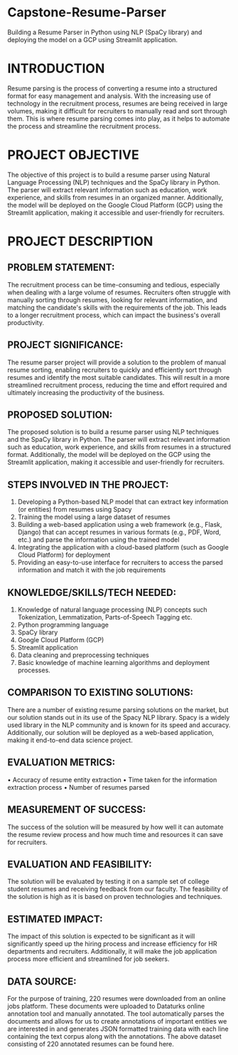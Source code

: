 # Capstone-Resume-Parser
Building a Resume Parser in Python using NLP (SpaCy library) and deploying the model on a GCP using Streamlit application.

# INTRODUCTION
Resume parsing is the process of converting a resume into a structured format for easy management and analysis. With the increasing use of technology in the recruitment process, resumes are being received in large volumes, making it difficult for recruiters to manually read and sort through them. This is where resume parsing comes into play, as it helps to automate the process and streamline the recruitment process.

# PROJECT OBJECTIVE
The objective of this project is to build a resume parser using Natural Language Processing (NLP) techniques and the SpaCy library in Python. The parser will extract relevant information such as education, work experience, and skills from resumes in an organized manner. Additionally, the model will be deployed on the Google Cloud Platform (GCP) using the Streamlit application, making it accessible and user-friendly for recruiters.

# PROJECT DESCRIPTION
## PROBLEM STATEMENT:
The recruitment process can be time-consuming and tedious, especially when dealing with a large volume of resumes. Recruiters often struggle with manually sorting through resumes, looking for relevant information, and matching the candidate's skills with the requirements of the job. This leads to a longer recruitment process, which can impact the business's overall productivity.

## PROJECT SIGNIFICANCE:
The resume parser project will provide a solution to the problem of manual resume sorting, enabling recruiters to quickly and efficiently sort through resumes and identify the most suitable candidates. This will result in a more streamlined recruitment process, reducing the time and effort required and ultimately increasing the productivity of the business.

## PROPOSED SOLUTION:
The proposed solution is to build a resume parser using NLP techniques and the SpaCy library in Python. The parser will extract relevant information such as education, work experience, and skills from resumes in a structured format. Additionally, the model will be deployed on the GCP using the Streamlit application, making it accessible and user-friendly for recruiters.

## STEPS INVOLVED IN THE PROJECT:
1.	Developing a Python-based NLP model that can extract key information (or entities) from resumes using Spacy
2.	Training the model using a large dataset of resumes
3.	Building a web-based application using a web framework (e.g., Flask, Django) that can accept resumes in various formats (e.g., PDF, Word, etc.) and parse the information using the trained model
4.	Integrating the application with a cloud-based platform (such as Google Cloud Platform) for deployment
5.	Providing an easy-to-use interface for recruiters to access the parsed information and match it with the job requirements

## KNOWLEDGE/SKILLS/TECH NEEDED:
1. Knowledge of natural language processing (NLP) concepts such Tokenization, Lemmatization, Parts-of-Speech Tagging etc.
2. Python programming language
3. SpaCy library
4. Google Cloud Platform (GCP)
5. Streamlit application
6. Data cleaning and preprocessing techniques
7. Basic knowledge of machine learning algorithms and deployment processes.

## COMPARISON TO EXISTING SOLUTIONS:
There are a number of existing resume parsing solutions on the market, but our solution stands out in its use of the Spacy NLP library. Spacy is a widely used library in the NLP community and is known for its speed and accuracy. Additionally, our solution will be deployed as a web-based application, making it end-to-end data science project.

## EVALUATION METRICS:
•	Accuracy of resume entity extraction
•	Time taken for the information extraction process
•	Number of resumes parsed

## MEASUREMENT OF SUCCESS:
The success of the solution will be measured by how well it can automate the resume review process and how much time and resources it can save for recruiters.

## EVALUATION AND FEASIBILITY:
The solution will be evaluated by testing it on a sample set of college student resumes and receiving feedback from our faculty. The feasibility of the solution is high as it is based on proven technologies and techniques.

## ESTIMATED IMPACT:
The impact of this solution is expected to be significant as it will significantly speed up the hiring process and increase efficiency for HR departments and recruiters. Additionally, it will make the job application process more efficient and streamlined for job seekers.

## DATA SOURCE: 
For the purpose of training, 220 resumes were downloaded from an online jobs platform. These documents were uploaded to Dataturks online annotation tool and manually annotated. The tool automatically parses the documents and allows for us to create annotations of important entities we are interested in and generates JSON formatted training data with each line containing the text corpus along with the annotations. The above dataset consisting of 220 annotated resumes can be found here.
